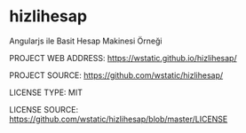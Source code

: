 # hizlihesap

Angularjs ile Basit Hesap Makinesi Örneği

PROJECT WEB ADDRESS: https://wstatic.github.io/hizlihesap/

PROJECT SOURCE: https://github.com/wstatic/hizlihesap/

LICENSE TYPE: MIT 

LICENSE SOURCE: https://github.com/wstatic/hizlihesap/blob/master/LICENSE
